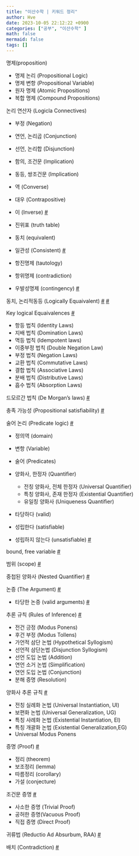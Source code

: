 ```yaml
---
title: "이산수학 | 키워드 정리"
author: Hve
date: 2023-10-05 22:12:22 +0900
categories: ["공부", "이산수학" ]
math: false
mermaid: false
tags: []
---
```


명제(proposition)
- 명제 논리 (Propositional Logic)
- 명제 변항 (Propositional Variable)
- 원자 명제 (Atomic Propositions)
- 복합 명제 (Compound Propositions)

논리 연산자 (Logicla Connectives)
- 부정 (Negation)
- 연언, 논리곱 (Conjunction)
- 선언, 논리합 (Disjunction)
- 함의, 조건문 (Implication)
- 동등, 쌍조건문 (Implication)

- 역 (Converse)
- 대우 (Contrapositive)
- 이 (Inverse) [#](/posts/discrete-math-note1/)

- 진위표 (truth table)
- 동치 (equivalent)
- 일관성 (Consistent) [#](/posts/discrete-math-note2/#일관성-consistent)

- 항진명제 (tautology)
- 항위명제 (contradiction)
- 우발성명제 (contingency) [#](/posts/discrete-math-note2/#항진명제-항위명제-우발성명제-tautology-contradictio)

동치, 논리적동등 (Logically Equaivalent) [#](/posts/discrete-math-note2/#논리적-동등-logically-equaivalent) [#](/posts/discrete-math-note4/#논리적-동등-logically-equivalent)

Key logical Equaivalences [#](/posts/discrete-math-note2/#key-logical-equaivalences)

- 항등 법칙 (Identity Laws)
- 지배 법칙 (Domination Laws)
- 멱등 법칙 (Idempotent laws)
- 이중부정 법칙 (Double Negation Law)
- 부정 법칙 (Negation Laws)
- 교환 법칙 (Commutative Laws)
- 결합 법칙 (Associative Laws)
- 분배 법칙 (Distributive Laws)
- 흡수 법칙 (Absorption Laws)


드모르간 법칙 (De Morgan’s laws) [#](/posts/discrete-math-note2/#드모르간-법칙-de-morgans-laws)

충족 가능성 (Propositional satisfiability) [#](/posts/discrete-math-note2/#충족-가능성-propositional-satisfiability)


술어 논리 (Predicate logic) [#](/posts/discrete-math-note3/#predicate-logic-술어-논리)

- 정의역 (domain)
- 변항 (Variable)
- 술어 (Predicates)
- 양화사, 한정자 (Quantifier)
     - 전칭 양화사, 전체 한정자 (Universal Quantifier)
     - 특칭 양화사, 존재 한정자 (Existential Quantifier)
     - 유일칭 양화사 (Uniqueness Quantifier)

- 타당하다 (valid)
- 성립한다 (satisfiable)
- 성립하지 않는다 (unsatisfiable) [#](/posts/discrete-math-note4/#valid-satisfiable-unsatisfiable)

bound, free variable [#](/posts/discrete-math-note4/#bound-free-variable)

범위 (scope) [#](/posts/discrete-math-note4/#양화사의-범위-scope)

중첩된 양화사 (Nested Quantifier) [#](/posts/discrete-math-note5/#중첩된-양화사-nested-quantifier)

논증 (The Argument) [#](/posts/discrete-math-note6/#논증-the-argument)

- 타당한 논증 (valid arguments) [#](/posts/discrete-math-note6/#타당한-논증-valid-arguments)

추론 규칙 (Rules of Inference) [#](/posts/discrete-math-note6/#추론-규칙-rules-of-inference)
- 전건 긍정 (Modus Ponens)
- 후건 부정 (Modus Tollens)
- 가언적 삼단 논법 (Hypothetical Syllogism)
- 선언적 삼단논법 (Disjunction Syllogism)
- 선언 도입 논법 (Addition)
- 연언 소거 논법 (Simplification)
- 연언 도입 논법 (Conjunction)
- 분해 증명 (Resolution)

양화사 추론 규칙 [#](/posts/discrete-math-note7/#추론-규칙rules-of-inference)

- 전칭 실례화 논법 (Universal Instantiation, UI)
- 보편화 논법 (Universal Generalization, UG)
- 특칭 사례화 논법 (Existential Instantiation, EI)
- 특칭 개괄화 논법 (Existential Generalization,EG)
- Universal Modus Ponens

증명 (Proof) [#](/posts/discrete-math-note8/#증명-proof)

- 정리 (theorem)
- 보조정리 (lemma)
- 따름정리 (corollary)
- 가설 (conjecture)

조건문 증명 [#](/posts/discrete-math-note8/#정리-theorem)

- 사소한 증명 (Trivial Proof)
- 공허한 증명(Vacuous Proof)
- 직접 증명 (Direct Proof)

귀류법 (Reductio Ad Absurbum, RAA) [#](/posts/discrete-math-note8/#귀류법-reductio-ad-absurbum-raa)

배치 (Contradiction) [#](/posts/discrete-math-note8/#배치-contradiction)
